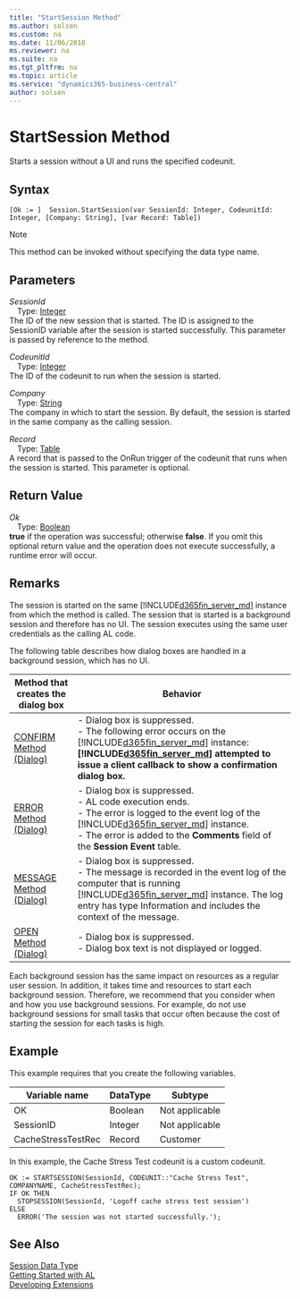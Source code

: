 ```yaml
---
title: "StartSession Method"
ms.author: solsen
ms.custom: na
ms.date: 11/06/2018
ms.reviewer: na
ms.suite: na
ms.tgt_pltfrm: na
ms.topic: article
ms.service: "dynamics365-business-central"
author: solsen
---
```

[//]: # (START>DO_NOT_EDIT)
[//]: # (IMPORTANT:Do not edit any of the content between here and the END>DO_NOT_EDIT.)
[//]: # (Any modifications should be made in the .xml files in the ModernDev repo.)
# StartSession Method
Starts a session without a UI and runs the specified codeunit.

## Syntax
```
[Ok := ]  Session.StartSession(var SessionId: Integer, CodeunitId: Integer, [Company: String], [var Record: Table])
```
> [!NOTE]  
> This method can be invoked without specifying the data type name.  
## Parameters
*SessionId*  
&emsp;Type: [Integer](../integer/integer-data-type.md)  
The ID of the new session that is started. The ID is assigned to the SessionID variable after the session is started successfully. This parameter is passed by reference to the method.
          
*CodeunitId*  
&emsp;Type: [Integer](../integer/integer-data-type.md)  
The ID of the codeunit to run when the session is started.
        
*Company*  
&emsp;Type: [String](../string/string-data-type.md)  
The company in which to start the session. By default, the session is started in the same company as the calling session.
        
*Record*  
&emsp;Type: [Table](../table/table-data-type.md)  
A record that is passed to the OnRun trigger of the codeunit that runs when the session is started. This parameter is optional.
          


## Return Value
*Ok*  
&emsp;Type: [Boolean](../boolean/boolean-data-type.md)  
**true** if the operation was successful; otherwise **false**.  If you omit this optional return value and the operation does not execute successfully, a runtime error will occur.    


[//]: # (IMPORTANT: END>DO_NOT_EDIT)

## Remarks  
 The session is started on the same [!INCLUDE[d365fin_server_md](../../includes/d365fin_server_md.md)] instance from which the method is called. The session that is started is a background session and therefore has no UI. The session executes using the same user credentials as the calling AL code.  

 The following table describes how dialog boxes are handled in a background session, which has no UI.  

|Method that creates the dialog box|Behavior|  
|------------------------------------------|--------------|  
|[CONFIRM Method \(Dialog\)](../../methods/devenv-confirm-method-dialog.md)|-   Dialog box is suppressed.<br />-   The following error occurs on the [!INCLUDE[d365fin_server_md](../../includes/d365fin_server_md.md)] instance: **[!INCLUDE[d365fin_server_md](../../includes/d365fin_server_md.md)] attempted to issue a client callback to show a confirmation dialog box.**|  
|[ERROR Method \(Dialog\)](../../methods/devenv-error-method-dialog.md)|-   Dialog box is suppressed.<br />-   AL code execution ends.<br />-   The error is logged to the event log of the [!INCLUDE[d365fin_server_md](../../includes/d365fin_server_md.md)] instance.<br />-   The error is added to the **Comments** field of the **Session Event** table.|  
|[MESSAGE Method \(Dialog\)](../../methods/devenv-message-method-dialog.md)|-   Dialog box is suppressed.<br />-   The message is recorded in the event log of the computer that is running [!INCLUDE[d365fin_server_md](../../includes/d365fin_server_md.md)] instance. The log entry has type Information and includes the context of the message.|  
|[OPEN Method \(Dialog\)](../../methods/devenv-open-method-dialog.md)|-   Dialog box is suppressed.<br />-   Dialog box text is not displayed or logged.|  

 Each background session has the same impact on resources as a regular user session. In addition, it takes time and resources to start each background session. Therefore, we recommend that you consider when and how you use background sessions. For example, do not use background sessions for small tasks that occur often because the cost of starting the session for each tasks is high.  

## Example  
 This example requires that you create the following variables.  

|Variable name|DataType|Subtype|  
|-------------------|--------------|-------------|  
|OK|Boolean|Not applicable|  
|SessionID|Integer|Not applicable|  
|CacheStressTestRec|Record|Customer|  

 In this example, the Cache Stress Test codeunit is a custom codeunit.  

```  
OK := STARTSESSION(SessionId, CODEUNIT::"Cache Stress Test", COMPANYNAME, CacheStressTestRec);  
IF OK THEN  
  STOPSESSION(SessionId, 'Logoff cache stress test session')  
ELSE  
  ERROR('The session was not started successfully.');  
```  

## See Also
[Session Data Type](session-data-type.md)  
[Getting Started with AL](../../devenv-get-started.md)  
[Developing Extensions](../../devenv-dev-overview.md)
